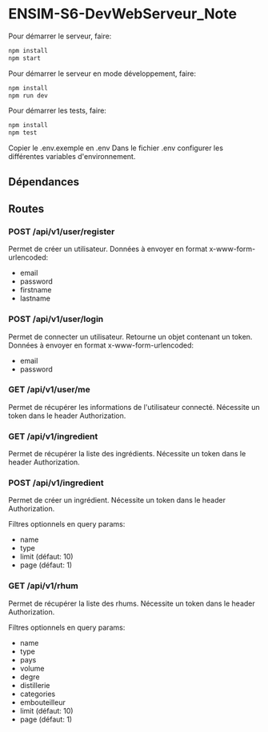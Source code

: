 # ENSIM-S6-DevWebServeur_Note

Pour démarrer le serveur, faire:
```bash
npm install
npm start
```

Pour démarrer le serveur en mode développement, faire:
```bash
npm install
npm run dev
```

Pour démarrer les tests, faire:
```bash
npm install
npm test
```

Copier le .env.exemple en .env
Dans le fichier .env configurer les différentes variables d'environnement.

## Dépendances

## Routes

### POST /api/v1/user/register
Permet de créer un utilisateur.
Données à envoyer en format x-www-form-urlencoded:
- email
- password
- firstname
- lastname


### POST /api/v1/user/login
Permet de connecter un utilisateur.
Retourne un objet contenant un token.
Données à envoyer en format x-www-form-urlencoded:
- email
- password

### GET /api/v1/user/me
Permet de récupérer les informations de l'utilisateur connecté.
Nécessite un token dans le header Authorization.

### GET /api/v1/ingredient
Permet de récupérer la liste des ingrédients.
Nécessite un token dans le header Authorization.

### POST /api/v1/ingredient
Permet de créer un ingrédient.
Nécessite un token dans le header Authorization.

Filtres optionnels en query params: 
- name
- type
- limit (défaut: 10)
- page (défaut: 1)

### GET /api/v1/rhum
Permet de récupérer la liste des rhums.
Nécessite un token dans le header Authorization.

Filtres optionnels en query params:
- name
- type
- pays
- volume
- degre
- distillerie
- categories
- embouteilleur
- limit (défaut: 10)
- page (défaut: 1)

